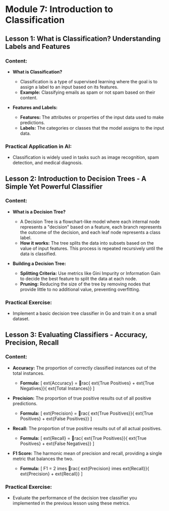 
# Module 7: Introduction to Classification

## Lesson 1: What is Classification? Understanding Labels and Features

### Content:
- **What is Classification?**
  - Classification is a type of supervised learning where the goal is to assign a label to an input based on its features.
  - **Example:** Classifying emails as spam or not spam based on their content.

- **Features and Labels:**
  - **Features:** The attributes or properties of the input data used to make predictions.
  - **Labels:** The categories or classes that the model assigns to the input data.

### Practical Application in AI:
- Classification is widely used in tasks such as image recognition, spam detection, and medical diagnosis.

## Lesson 2: Introduction to Decision Trees - A Simple Yet Powerful Classifier

### Content:
- **What is a Decision Tree?**
  - A Decision Tree is a flowchart-like model where each internal node represents a "decision" based on a feature, each branch represents the outcome of the decision, and each leaf node represents a class label.
  - **How it works:** The tree splits the data into subsets based on the value of input features. This process is repeated recursively until the data is classified.

- **Building a Decision Tree:**
  - **Splitting Criteria:** Use metrics like Gini Impurity or Information Gain to decide the best feature to split the data at each node.
  - **Pruning:** Reducing the size of the tree by removing nodes that provide little to no additional value, preventing overfitting.

### Practical Exercise:
- Implement a basic decision tree classifier in Go and train it on a small dataset.

## Lesson 3: Evaluating Classifiers - Accuracy, Precision, Recall

### Content:
- **Accuracy:** The proportion of correctly classified instances out of the total instances.
  - **Formula:** 
    \[
    	ext{Accuracy} = rac{	ext{True Positives} + 	ext{True Negatives}}{	ext{Total Instances}}
    \]

- **Precision:** The proportion of true positive results out of all positive predictions.
  - **Formula:** 
    \[
    	ext{Precision} = rac{	ext{True Positives}}{	ext{True Positives} + 	ext{False Positives}}
    \]

- **Recall:** The proportion of true positive results out of all actual positives.
  - **Formula:** 
    \[
    	ext{Recall} = rac{	ext{True Positives}}{	ext{True Positives} + 	ext{False Negatives}}
    \]

- **F1 Score:** The harmonic mean of precision and recall, providing a single metric that balances the two.
  - **Formula:** 
    \[
    F1 = 2 	imes rac{	ext{Precision} 	imes 	ext{Recall}}{	ext{Precision} + 	ext{Recall}}
    \]

### Practical Exercise:
- Evaluate the performance of the decision tree classifier you implemented in the previous lesson using these metrics.
